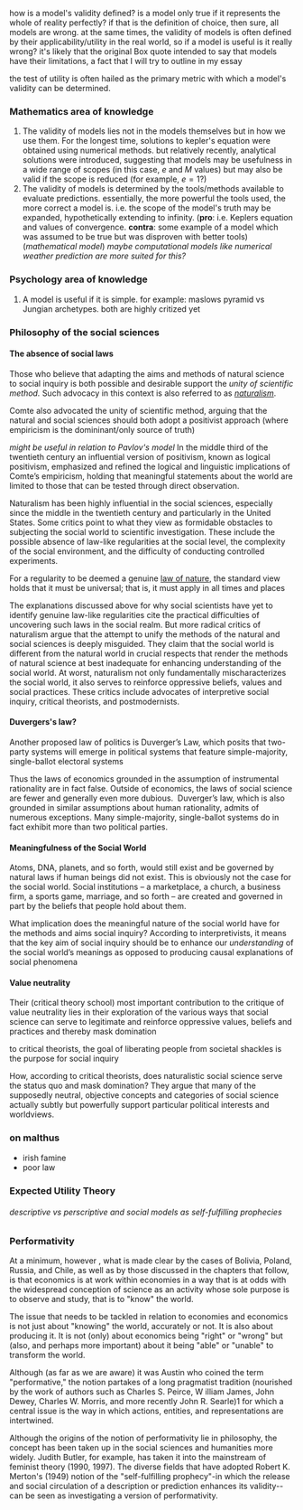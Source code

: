 how is a model's validity defined? is a model only true if it represents the whole of reality perfectly? if that is the definition of choice, then sure, all models are wrong. at the same times, the validity of models is often defined by their applicability/utility in the real world, so if a model is useful is it really wrong? it's likely that the original Box quote intended to say that models have their limitations, a fact that I will try to outline in my essay

the test of utility is often hailed as the primary metric with which a model's validity can be determined. 

### Mathematics area of knowledge

1. The validity of models lies not in the models themselves but in how we use them. For the longest time, solutions to kepler's equation were obtained using numerical methods. but relatively recently, analytical solutions were introduced, suggesting that models may be usefulness in a wide range of scopes (in this case, $e$ and $M$ values) but may also be valid if the scope is reduced (for example, $e=1$?)
2. The validity of models is determined by the tools/methods available to evaluate predictions. essentially, the more powerful the tools used, the more correct a model is. i.e. the scope of the model's truth may be expanded, hypothetically extending to infinity. (**pro**: i.e. Keplers equation and values of convergence. **contra**: some example of a model which was assumed to be true but was disproven with better tools) (*mathematical model*) *maybe computational models like numerical weather prediction are more suited for this?*

### Psychology area of knowledge

1. A model is useful if it is simple. for example: maslows pyramid vs Jungian archetypes. both are highly critized yet 


### Philosophy of the social sciences

#### The absence of social laws 
Those who believe that adapting the aims and methods of natural science to social inquiry is both possible and desirable support the _unity of scientific method._ Such advocacy in this context is also referred to as _[naturalism](https://iep.utm.edu/naturali/)_.

Comte also advocated the unity of scientific method, arguing that the natural and social sciences should both adopt a positivist approach (where empiricism is the domininant/only source of truth)

*might be useful in relation to Pavlov's model*
In the middle third of the twentieth century an influential version of positivism, known as logical positivism, emphasized and refined the logical and linguistic implications of Comte’s empiricism, holding that meaningful statements about the world are limited to those that can be tested through direct observation.

Naturalism has been highly influential in the social sciences, especially since the middle in the twentieth century and particularly in the United States. Some critics point to what they view as formidable obstacles to subjecting the social world to scientific investigation. These include the possible absence of law-like regularities at the social level, the complexity of the social environment, and the difficulty of conducting controlled experiments.

For a regularity to be deemed a genuine [law of nature](https://iep.utm.edu/lawofnat/), the standard view holds that it must be universal; that is, it must apply in all times and places

The explanations discussed above for why social scientists have yet to identify genuine law-like regularities cite the practical difficulties of uncovering such laws in the social realm. But more radical critics of naturalism argue that the attempt to unify the methods of the natural and social sciences is deeply misguided. They claim that the social world is different from the natural world in crucial respects that render the methods of natural science at best inadequate for enhancing understanding of the social world. At worst, naturalism not only fundamentally mischaracterizes the social world, it also serves to reinforce oppressive beliefs, values and social practices. These critics include advocates of interpretive social inquiry, critical theorists, and postmodernists.


#### Duvergers's law?

Another proposed law of politics is Duverger’s Law, which posits that two-party systems will emerge in political systems that feature simple-majority, single-ballot electoral systems

Thus the laws of economics grounded in the assumption of instrumental rationality are in fact false. Outside of economics, the laws of social science are fewer and generally even more dubious.  Duverger’s law, which is also grounded in similar assumptions about human rationality, admits of numerous exceptions. Many simple-majority, single-ballot systems do in fact exhibit more than two political parties.

#### Meaningfulness of the Social World

Atoms, DNA, planets, and so forth, would still exist and be governed by natural laws if human beings did not exist. This is obviously not the case for the social world. Social institutions – a marketplace, a church, a business firm, a sports game, marriage, and so forth – are created and governed in part by the beliefs that people hold about them.

What implication does the meaningful nature of the social world have for the methods and aims social inquiry? According to interpretivists, it means that the key aim of social inquiry should be to enhance our _understanding_ of the social world’s meanings as opposed to producing causal explanations of social phenomena

#### Value neutrality 

Their (critical theory school) most important contribution to the critique of value neutrality lies in their exploration of the various ways that social science can serve to legitimate and reinforce oppressive values, beliefs and practices and thereby mask domination

to critical theorists, the goal of liberating people from societal shackles is the purpose for social inquiry

How, according to critical theorists, does naturalistic social science serve the status quo and mask domination? They argue that many of the supposedly neutral, objective concepts and categories of social science actually subtly but powerfully support particular political interests and worldviews.


###  on malthus
- irish famine
- poor law


### Expected Utility Theory
###### descriptive vs perscriptive and social models as self-fulfilling prophecies

### Performativity

At a minimum, however , what is made clear by the cases of Bolivia, Poland, Russia, and Chile, as well as by those discussed in the chapters that follow, is that economics is at work within economies in a way that is at odds with the widespread conception of science as an activity whose sole purpose is to observe and study, that is to "know" the world.

The issue that needs to be tackled in relation to economies and economics is not just about "knowing" the world, accurately or not. It is also about producing it. It is not (only) about economics being "right" or "wrong" but (also, and perhaps more important) about it being "able" or "unable" to transform the world.

Although (as far as we are aware) it was Austin who coined the term "performative," the notion partakes of a long pragmatist tradition (nourished by the work of authors such as Charles S. Peirce, W illiam James, John Dewey, Charles W. Morris, and more recently John R. Searle)1 for which a central issue is the way in which actions, entities, and representations are intertwined.

Although the origins of the notion of performativity lie in philosophy, the concept has been taken up in the social sciences and humanities more widely. Judith Butler, for example, has taken it into the mainstream of feminist theory (1990, 1997). The diverse fields that have adopted Robert K. Merton's (1949) notion of the "self-fulfilling prophecy"-in which the release and social circulation of a description or prediction enhances its validity--can be seen as investigating a version of performativity.